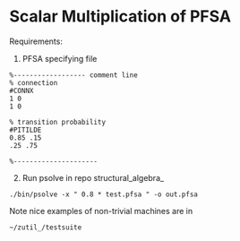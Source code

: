 # Scalar Multiplication of PFSA

Requirements:

1. PFSA specifying file


```
%------------------ comment line
% connection
#CONNX
1 0
1 0

% transition probability
#PITILDE
0.85 .15
.25 .75

%---------------------
```


2. Run psolve in repo structural_algebra_

```
./bin/psolve -x " 0.8 * test.pfsa " -o out.pfsa

```
Note nice examples of non-trivial machines are in 

```
~/zutil_/testsuite
```


